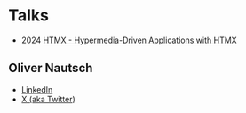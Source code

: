 # Talks

* 2024 [HTMX - Hypermedia-Driven Applications with HTMX](./htmx.md)

## Oliver Nautsch<!-- include: oliver.md -->

* [LinkedIn](https://www.linkedin.com/in/oliver-nautsch/)
* [X (aka Twitter)](https://twitter.com/ollispieps)


<!-- endInclude -->

